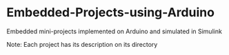 # Embedded-Projects-using-Arduino
Embedded mini-projects implemented on Arduino and simulated in Simulink

Note: Each project has its description on its directory
